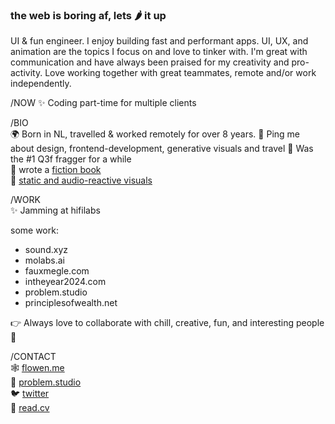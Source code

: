 ### the web is boring af, lets 🌶️ it up

UI & fun engineer. I enjoy building fast and performant apps. UI, UX, and animation are the topics I focus on and love to tinker with. I'm great with communication and have always been praised for my creativity and pro-activity. Love working together with great teammates, remote and/or work independently.

/NOW
✨ Coding part-time for multiple clients

/BIO  
🌍 Born in NL, travelled &amp; worked remotely for over 8 years.
💬 Ping me about design, frontend-development, generative visuals and travel
🔫 Was the #1 Q3f fragger for a while  
📕 wrote a [fiction book](https://shinbyeong.com)  
💙 [static and audio-reactive visuals](https://instagram.com/flowen_af)  


/WORK  
✨ Jamming at hifilabs

some work:
- sound.xyz
- molabs.ai
- fauxmegle.com 
- intheyear2024.com
- problem.studio
- principlesofwealth.net

👉 Always love to collaborate with chill, creative, fun, and interesting people 💙


/CONTACT  
🕸️ [flowen.me](https://flowen.me)  
💙 [problem.studio](https://problem.studio)  
🐦 [twitter](https://twitter.com/flowen_af)  
📝 [read.cv](https://read.cv/flowen)  

